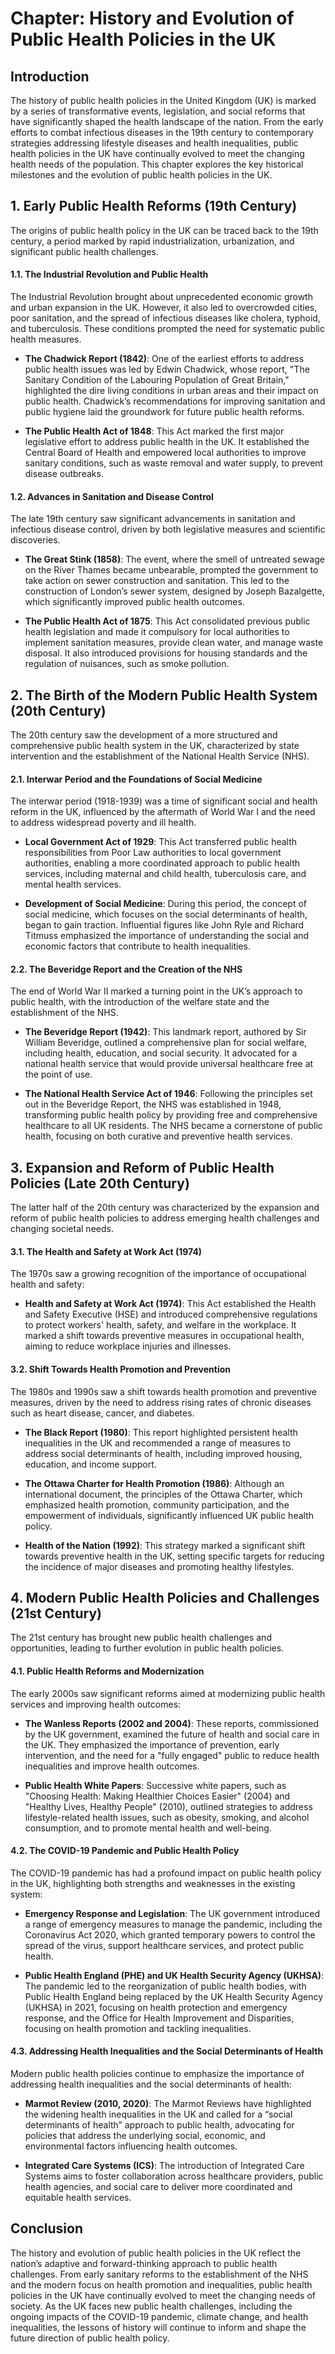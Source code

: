 # Chapter: History and Evolution of Public Health Policies in the UK

## Introduction

The history of public health policies in the United Kingdom (UK) is marked by a series of transformative events, legislation, and social reforms that have significantly shaped the health landscape of the nation. From the early efforts to combat infectious diseases in the 19th century to contemporary strategies addressing lifestyle diseases and health inequalities, public health policies in the UK have continually evolved to meet the changing health needs of the population. This chapter explores the key historical milestones and the evolution of public health policies in the UK.

## 1. Early Public Health Reforms (19th Century)

The origins of public health policy in the UK can be traced back to the 19th century, a period marked by rapid industrialization, urbanization, and significant public health challenges.

#### 1.1. The Industrial Revolution and Public Health

The Industrial Revolution brought about unprecedented economic growth and urban expansion in the UK. However, it also led to overcrowded cities, poor sanitation, and the spread of infectious diseases like cholera, typhoid, and tuberculosis. These conditions prompted the need for systematic public health measures.

- **The Chadwick Report (1842)**: One of the earliest efforts to address public health issues was led by Edwin Chadwick, whose report, "The Sanitary Condition of the Labouring Population of Great Britain," highlighted the dire living conditions in urban areas and their impact on public health. Chadwick’s recommendations for improving sanitation and public hygiene laid the groundwork for future public health reforms.

- **The Public Health Act of 1848**: This Act marked the first major legislative effort to address public health in the UK. It established the Central Board of Health and empowered local authorities to improve sanitary conditions, such as waste removal and water supply, to prevent disease outbreaks.

#### 1.2. Advances in Sanitation and Disease Control

The late 19th century saw significant advancements in sanitation and infectious disease control, driven by both legislative measures and scientific discoveries.

- **The Great Stink (1858)**: The event, where the smell of untreated sewage on the River Thames became unbearable, prompted the government to take action on sewer construction and sanitation. This led to the construction of London’s sewer system, designed by Joseph Bazalgette, which significantly improved public health outcomes.

- **The Public Health Act of 1875**: This Act consolidated previous public health legislation and made it compulsory for local authorities to implement sanitation measures, provide clean water, and manage waste disposal. It also introduced provisions for housing standards and the regulation of nuisances, such as smoke pollution.

## 2. The Birth of the Modern Public Health System (20th Century)

The 20th century saw the development of a more structured and comprehensive public health system in the UK, characterized by state intervention and the establishment of the National Health Service (NHS).

#### 2.1. Interwar Period and the Foundations of Social Medicine

The interwar period (1918-1939) was a time of significant social and health reform in the UK, influenced by the aftermath of World War I and the need to address widespread poverty and ill health.

- **Local Government Act of 1929**: This Act transferred public health responsibilities from Poor Law authorities to local government authorities, enabling a more coordinated approach to public health services, including maternal and child health, tuberculosis care, and mental health services.

- **Development of Social Medicine**: During this period, the concept of social medicine, which focuses on the social determinants of health, began to gain traction. Influential figures like John Ryle and Richard Titmuss emphasized the importance of understanding the social and economic factors that contribute to health inequalities.

#### 2.2. The Beveridge Report and the Creation of the NHS

The end of World War II marked a turning point in the UK’s approach to public health, with the introduction of the welfare state and the establishment of the NHS.

- **The Beveridge Report (1942)**: This landmark report, authored by Sir William Beveridge, outlined a comprehensive plan for social welfare, including health, education, and social security. It advocated for a national health service that would provide universal healthcare free at the point of use.

- **The National Health Service Act of 1946**: Following the principles set out in the Beveridge Report, the NHS was established in 1948, transforming public health policy by providing free and comprehensive healthcare to all UK residents. The NHS became a cornerstone of public health, focusing on both curative and preventive health services.

## 3. Expansion and Reform of Public Health Policies (Late 20th Century)

The latter half of the 20th century was characterized by the expansion and reform of public health policies to address emerging health challenges and changing societal needs.

#### 3.1. The Health and Safety at Work Act (1974)

The 1970s saw a growing recognition of the importance of occupational health and safety:

- **Health and Safety at Work Act (1974)**: This Act established the Health and Safety Executive (HSE) and introduced comprehensive regulations to protect workers' health, safety, and welfare in the workplace. It marked a shift towards preventive measures in occupational health, aiming to reduce workplace injuries and illnesses.

#### 3.2. Shift Towards Health Promotion and Prevention

The 1980s and 1990s saw a shift towards health promotion and preventive measures, driven by the need to address rising rates of chronic diseases such as heart disease, cancer, and diabetes.

- **The Black Report (1980)**: This report highlighted persistent health inequalities in the UK and recommended a range of measures to address social determinants of health, including improved housing, education, and income support.

- **The Ottawa Charter for Health Promotion (1986)**: Although an international document, the principles of the Ottawa Charter, which emphasized health promotion, community participation, and the empowerment of individuals, significantly influenced UK public health policy.

- **Health of the Nation (1992)**: This strategy marked a significant shift towards preventive health in the UK, setting specific targets for reducing the incidence of major diseases and promoting healthy lifestyles.

## 4. Modern Public Health Policies and Challenges (21st Century)

The 21st century has brought new public health challenges and opportunities, leading to further evolution in public health policies.

#### 4.1. Public Health Reforms and Modernization

The early 2000s saw significant reforms aimed at modernizing public health services and improving health outcomes:

- **The Wanless Reports (2002 and 2004)**: These reports, commissioned by the UK government, examined the future of health and social care in the UK. They emphasized the importance of prevention, early intervention, and the need for a "fully engaged" public to reduce health inequalities and improve health outcomes.

- **Public Health White Papers**: Successive white papers, such as "Choosing Health: Making Healthier Choices Easier" (2004) and "Healthy Lives, Healthy People" (2010), outlined strategies to address lifestyle-related health issues, such as obesity, smoking, and alcohol consumption, and to promote mental health and well-being.

#### 4.2. The COVID-19 Pandemic and Public Health Policy

The COVID-19 pandemic has had a profound impact on public health policy in the UK, highlighting both strengths and weaknesses in the existing system:

- **Emergency Response and Legislation**: The UK government introduced a range of emergency measures to manage the pandemic, including the Coronavirus Act 2020, which granted temporary powers to control the spread of the virus, support healthcare services, and protect public health.

- **Public Health England (PHE) and UK Health Security Agency (UKHSA)**: The pandemic led to the reorganization of public health bodies, with Public Health England being replaced by the UK Health Security Agency (UKHSA) in 2021, focusing on health protection and emergency response, and the Office for Health Improvement and Disparities, focusing on health promotion and tackling inequalities.

#### 4.3. Addressing Health Inequalities and the Social Determinants of Health

Modern public health policies continue to emphasize the importance of addressing health inequalities and the social determinants of health:

- **Marmot Review (2010, 2020)**: The Marmot Reviews have highlighted the widening health inequalities in the UK and called for a “social determinants of health” approach to public health, advocating for policies that address the underlying social, economic, and environmental factors influencing health outcomes.

- **Integrated Care Systems (ICS)**: The introduction of Integrated Care Systems aims to foster collaboration across healthcare providers, public health agencies, and social care to deliver more coordinated and equitable health services.

## Conclusion

The history and evolution of public health policies in the UK reflect the nation’s adaptive and forward-thinking approach to public health challenges. From early sanitary reforms to the establishment of the NHS and the modern focus on health promotion and inequalities, public health policies in the UK have continually evolved to meet the changing needs of society. As the UK faces new public health challenges, including the ongoing impacts of the COVID-19 pandemic, climate change, and health inequalities, the lessons of history will continue to inform and shape the future direction of public health policy.

